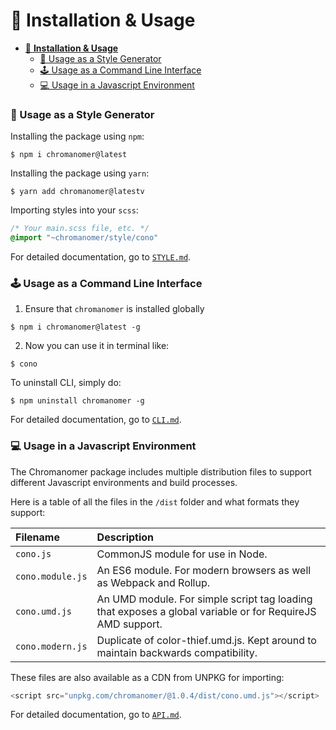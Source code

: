 # 🚸 **Installation & Usage**

- [🚸 **Installation & Usage**](#-installation--usage)
    - [💄 Usage as a Style Generator](#-usage-as-a-style-generator)
    - [🕹️ Usage as a Command Line Interface](#-usage-as-a-command-line-interface)
    - [💻 Usage in a Javascript Environment](#-usage-in-a-javascript-environment)

### 💄 Usage as a Style Generator
Installing the package using `npm`:
```shell
$ npm i chromanomer@latest
```
Installing the package using `yarn`:
```shell
$ yarn add chromanomer@latestv
```
Importing styles into your `scss`:
```scss
/* Your main.scss file, etc. */
@import "~chromanomer/style/cono"
```
For detailed documentation, go to [`STYLE.md`](./STYLE.md).
### 🕹️ Usage as a Command Line Interface
1. Ensure that `chromanomer` is installed globally
```shell
$ npm i chromanomer@latest -g
```
2. Now you can use it in terminal like:
```shell
$ cono
```
To uninstall CLI, simply do:
```shell
$ npm uninstall chromanomer -g
```
For detailed documentation, go to [`CLI.md`](./CLI.md).
### 💻 Usage in a Javascript Environment

The Chromanomer package includes multiple distribution files to support different Javascript environments and build processes. 

Here is a table of all the files in the `/dist` folder and what formats they support:

| Filename | Description |
|:--|:--|
| `cono.js` | CommonJS module for use in Node. |
| `cono.module.js` | An ES6 module. For modern browsers as well as Webpack and Rollup. |
| `cono.umd.js` | An UMD module. For simple script tag loading that exposes a global variable or for RequireJS AMD support. |
| `cono.modern.js` | Duplicate of color-thief.umd.js. Kept around to maintain backwards compatibility. |

These files are also available as a CDN from UNPKG for importing:
```js
<script src="unpkg.com/chromanomer/@1.0.4/dist/cono.umd.js"></script>
```
For detailed documentation, go to [`API.md`](./CLI.md).